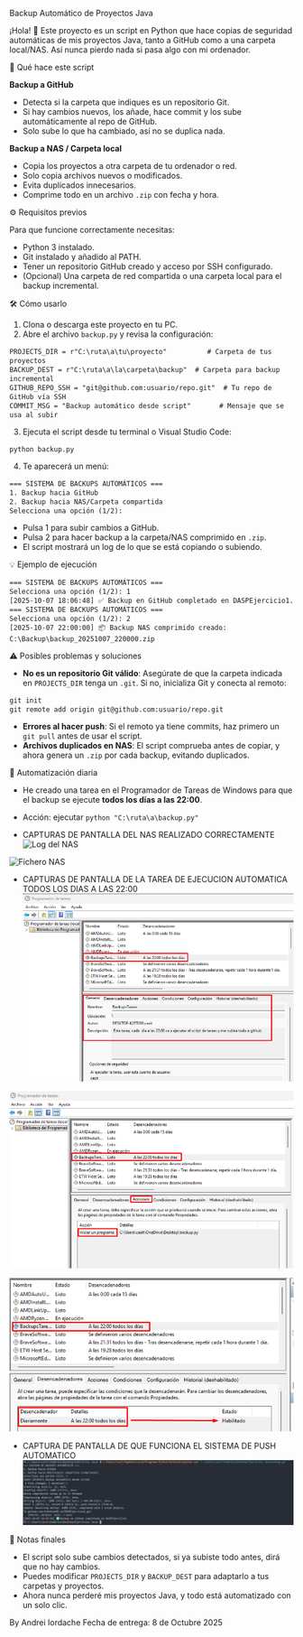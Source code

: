 Backup Automático de Proyectos Java

¡Hola! 👋 Este proyecto es un script en Python que hace copias de seguridad automáticas de mis proyectos Java, tanto a GitHub como a una carpeta local/NAS. Así nunca pierdo nada si pasa algo con mi ordenador.

📂 Qué hace este script

**Backup a GitHub**

- Detecta si la carpeta que indiques es un repositorio Git.
- Si hay cambios nuevos, los añade, hace commit y los sube automáticamente al repo de GitHub.
- Solo sube lo que ha cambiado, así no se duplica nada.

**Backup a NAS / Carpeta local**

- Copia los proyectos a otra carpeta de tu ordenador o red.
- Solo copia archivos nuevos o modificados.
- Evita duplicados innecesarios.
- Comprime todo en un archivo `.zip` con fecha y hora.

⚙️ Requisitos previos

Para que funcione correctamente necesitas:

- Python 3 instalado.
- Git instalado y añadido al PATH.
- Tener un repositorio GitHub creado y acceso por SSH configurado.
- (Opcional) Una carpeta de red compartida o una carpeta local para el backup incremental.

🛠️ Cómo usarlo

1. Clona o descarga este proyecto en tu PC.
2. Abre el archivo `backup.py` y revisa la configuración:

```
PROJECTS_DIR = r"C:\ruta\a\tu\proyecto"          # Carpeta de tus proyectos
BACKUP_DEST = r"C:\ruta\a\la\carpeta\backup"  # Carpeta para backup incremental
GITHUB_REPO_SSH = "git@github.com:usuario/repo.git"  # Tu repo de GitHub vía SSH
COMMIT_MSG = "Backup automático desde script"       # Mensaje que se usa al subir
```

3. Ejecuta el script desde tu terminal o Visual Studio Code:

```
python backup.py
```

4. Te aparecerá un menú:

```
=== SISTEMA DE BACKUPS AUTOMÁTICOS ===
1. Backup hacia GitHub
2. Backup hacia NAS/Carpeta compartida
Selecciona una opción (1/2):
```

- Pulsa 1 para subir cambios a GitHub.
- Pulsa 2 para hacer backup a la carpeta/NAS comprimido en `.zip`.
- El script mostrará un log de lo que se está copiando o subiendo.

💡 Ejemplo de ejecución

```
=== SISTEMA DE BACKUPS AUTOMÁTICOS ===
Selecciona una opción (1/2): 1
[2025-10-07 18:06:48] ✅ Backup en GitHub completado en DASPEjercicio1.
=== SISTEMA DE BACKUPS AUTOMÁTICOS ===
Selecciona una opción (1/2): 2
[2025-10-07 22:00:00] 📦 Backup NAS comprimido creado: C:\Backup\backup_20251007_220000.zip
```

⚠️ Posibles problemas y soluciones

- **No es un repositorio Git válido**: Asegúrate de que la carpeta indicada en `PROJECTS_DIR` tenga un `.git`. Si no, inicializa Git y conecta al remoto:

```
git init
git remote add origin git@github.com:usuario/repo.git
```

- **Errores al hacer push**: Si el remoto ya tiene commits, haz primero un `git pull` antes de usar el script.
- **Archivos duplicados en NAS**: El script comprueba antes de copiar, y ahora genera un `.zip` por cada backup, evitando duplicados.

🔹 Automatización diaria

- He creado una tarea en el Programador de Tareas de Windows para que el backup se ejecute **todos los días a las 22:00**.
- Acción: ejecutar `python "C:\ruta\a\backup.py"`

- CAPTURAS DE PANTALLA DEL NAS REALIZADO CORRECTAMENTE
![Log del NAS](images/NASREALIZADO1)

![Fichero NAS](images/NASREALIZADO2)

- CAPTURAS DE PANTALLA DE LA TAREA DE EJECUCION AUTOMATICA TODOS LOS DIAS A LAS 22:00
![Tarea programada](images/TAREA3.png)

![Tarea programada](images/TAREA2.png)

![Tarea programada](images/TAREA1.png)

- CAPTURA DE PANTALLA DE QUE FUNCIONA EL SISTEMA DE PUSH AUTOMATICO
![Push automático a GitHub](images/BackupRealizada.png)

🔹 Notas finales

- El script solo sube cambios detectados, si ya subiste todo antes, dirá que no hay cambios.
- Puedes modificar `PROJECTS_DIR` y `BACKUP_DEST` para adaptarlo a tus carpetas y proyectos.
- Ahora nunca perderé mis proyectos Java, y todo está automatizado con un solo clic.

By Andrei Iordache
Fecha de entrega: 8 de Octubre 2025
